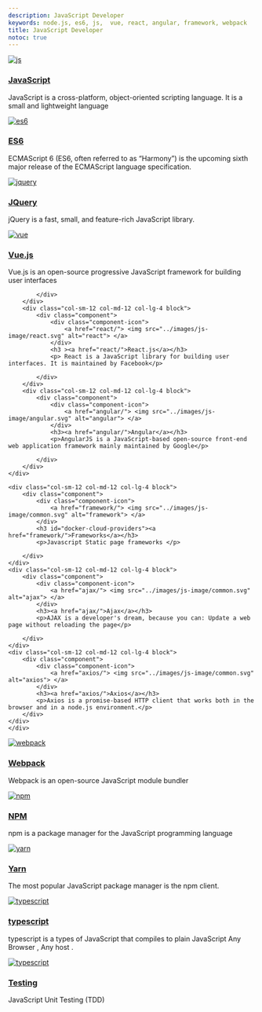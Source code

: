 ```yaml
---
description: JavaScript Developer
keywords: node.js, es6, js,  vue, react, angular, framework, webpack
title: JavaScript Developer
notoc: true
---
```


<div class="component-container">
    <!--start row-->
    <div class="row">
        <div class="col-sm-12 col-md-12 col-lg-4 block">
            <div class="component">
                <div class="component-icon">
                    <a href="js/"> <img src="../images/js-image/javascript.svg" alt="js"> </a>
                </div>
                <h3 ><a href="js/">JavaScript</a></h3>
                <p>JavaScript is a cross-platform, object-oriented scripting language. It is a small and lightweight language</p>
            </div>
        </div>
        <div class="col-sm-12 col-md-12 col-lg-4 block">
            <div class="component">
                <div class="component-icon">
                    <a href="es6/"> <img src="../images/js-image/es6.svg" alt="es6"> </a>
                </div>
                <h3><a href="es6/">ES6</a></h3>
                <p>ECMAScript 6 (ES6, often referred to as “Harmony”) is the upcoming sixth major release of the ECMAScript language specification.</p>
            </div>
        </div>
        <div class="col-sm-12 col-md-12 col-lg-4 block">
            <div class="component">
                <div class="component-icon">
                    <a href="jquery/"> <img src="../images/js-image/jquery.svg" alt="jquery"> </a>
                </div>
                <h3><a href="jquery/">JQuery</a></h3>
                <p>jQuery is a fast, small, and feature-rich JavaScript library.</p>
            </div>
        </div>
    </div>
</div>

<div class="component-container">
    <!--start row-->
    <div class="row">
        <div class="col-sm-12 col-md-12 col-lg-4 block">
            <div class="component">
                <div class="component-icon">
                    <a href="vue/"> <img src="../images/js-image/vue.svg" alt="vue"> </a>
                </div>
                <h3><a href="vue/">Vue.js</a></h3>
                <p>Vue.js is an open-source progressive JavaScript framework for building user interfaces</p>

            </div>
        </div>
        <div class="col-sm-12 col-md-12 col-lg-4 block">
            <div class="component">
                <div class="component-icon">
                    <a href="react/"> <img src="../images/js-image/react.svg" alt="react"> </a>
                </div>
                <h3 ><a href="react/">React.js</a></h3>
                <p> React is a JavaScript library for building user interfaces. It is maintained by Facebook</p>

            </div>
        </div>
        <div class="col-sm-12 col-md-12 col-lg-4 block">
            <div class="component">
                <div class="component-icon">
                    <a href="angular/"> <img src="../images/js-image/angular.svg" alt="angular"> </a>
                </div>
                <h3><a href="angular/">Angular</a></h3>
                <p>AngularJS is a JavaScript-based open-source front-end web application framework mainly maintained by Google</p>

            </div>
        </div>
    </div>
</div>



<div class="component-container">
    <!--start row-->
    <div class="row">

    <div class="col-sm-12 col-md-12 col-lg-4 block">
        <div class="component">
            <div class="component-icon">
                <a href="framework/"> <img src="../images/js-image/common.svg" alt="framework"> </a>
            </div>
            <h3 id="docker-cloud-providers"><a href="framework/">Frameworks</a></h3>
            <p>Javascript Static page frameworks </p>

        </div>
    </div>
    <div class="col-sm-12 col-md-12 col-lg-4 block">
        <div class="component">
            <div class="component-icon">
                <a href="ajax/"> <img src="../images/js-image/common.svg" alt="ajax"> </a>
            </div>
            <h3><a href="ajax/">Ajax</a></h3>
            <p>AJAX is a developer's dream, because you can: Update a web page without reloading the page</p>

        </div>
    </div>
    <div class="col-sm-12 col-md-12 col-lg-4 block">
        <div class="component">
            <div class="component-icon">
                <a href="axios/"> <img src="../images/js-image/common.svg" alt="axios"> </a>
            </div>
            <h3><a href="axios/">Axios</a></h3>
            <p>Axios is a promise-based HTTP client that works both in the browser and in a node.js environment.</p>
        </div>
    </div>
    </div>
</div>

<div class="component-container">
    <!--start row-->
    <div class="row">
    <div class="col-sm-12 col-md-12 col-lg-4 block">
        <div class="component">
            <div class="component-icon">
                <a href="webpack/"> <img src="../images/js-image/webpack.svg" alt="webpack"> </a>
            </div>
            <h3 id="docker-cloud-providers"><a href="webpack/">Webpack</a></h3>
            <p>Webpack is an open-source JavaScript module bundler</p>
        </div>
    </div>
    <div class="col-sm-12 col-md-12 col-lg-4 block">
        <div class="component">
            <div class="component-icon">
                <a href="npm/"> <img src="../images/js-image/npm.svg" alt="npm"> </a>
            </div>
            <h3><a href="npm/">NPM</a></h3>
            <p>npm is a package manager for the JavaScript programming language</p>
        </div>
    </div>
    <div class="col-sm-12 col-md-12 col-lg-4 block">
        <div class="component">
            <div class="component-icon">
                <a href="yarn/"> <img src="../images/js-image/yarn.svg" alt="yarn"> </a>
            </div>
            <h3><a href="yarn/">Yarn</a></h3>
            <p>The most popular JavaScript package manager is the npm client.</p>
        </div>
    </div>
    </div>
</div>

<div class="component-container">
    <!--start row-->
    <div class="row">
    <div class="col-sm-12 col-md-12 col-lg-4 block">
        <div class="component">
            <div class="component-icon">
                <a href="typescript/"> <img src="../images/js-image/typescript.svg" alt="typescript"> </a>
            </div>
            <h3><a href="typescript/">typescript</a></h3>
            <p>typescript is a types of JavaScript that compiles to plain JavaScript Any Browser , Any host .</p>
        </div>
    </div>
    <div class="col-sm-12 col-md-12 col-lg-4 block">
        <div class="component">
            <div class="component-icon">
                <a href="testing/"> <img src="../images/js-image/common.svg" alt="typescript"> </a>
            </div>
            <h3><a href="testing/">Testing</a></h3>
            <p>JavaScript Unit Testing (TDD)</p>
        </div>
    </div>
    </div>
</div>
